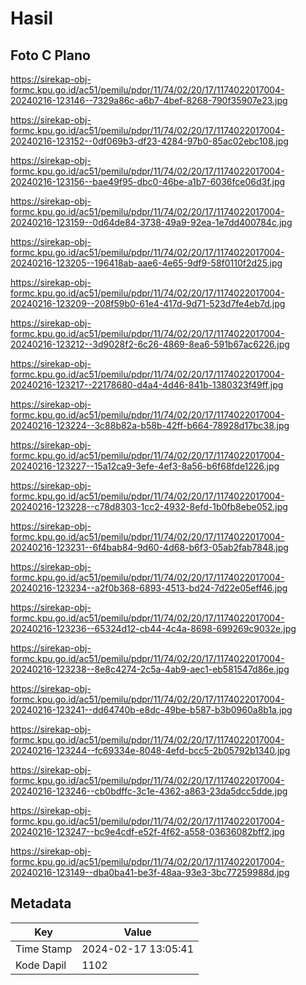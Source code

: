 # Hasil

## Foto C Plano

https://sirekap-obj-formc.kpu.go.id/ac51/pemilu/pdpr/11/74/02/20/17/1174022017004-20240216-123146--7329a86c-a6b7-4bef-8268-790f35907e23.jpg

https://sirekap-obj-formc.kpu.go.id/ac51/pemilu/pdpr/11/74/02/20/17/1174022017004-20240216-123152--0df069b3-df23-4284-97b0-85ac02ebc108.jpg

https://sirekap-obj-formc.kpu.go.id/ac51/pemilu/pdpr/11/74/02/20/17/1174022017004-20240216-123156--bae49f95-dbc0-46be-a1b7-6036fce06d3f.jpg

https://sirekap-obj-formc.kpu.go.id/ac51/pemilu/pdpr/11/74/02/20/17/1174022017004-20240216-123159--0d64de84-3738-49a9-92ea-1e7dd400784c.jpg

https://sirekap-obj-formc.kpu.go.id/ac51/pemilu/pdpr/11/74/02/20/17/1174022017004-20240216-123205--196418ab-aae6-4e65-9df9-58f0110f2d25.jpg

https://sirekap-obj-formc.kpu.go.id/ac51/pemilu/pdpr/11/74/02/20/17/1174022017004-20240216-123209--208f59b0-61e4-417d-9d71-523d7fe4eb7d.jpg

https://sirekap-obj-formc.kpu.go.id/ac51/pemilu/pdpr/11/74/02/20/17/1174022017004-20240216-123212--3d9028f2-6c26-4869-8ea6-591b67ac6226.jpg

https://sirekap-obj-formc.kpu.go.id/ac51/pemilu/pdpr/11/74/02/20/17/1174022017004-20240216-123217--22178680-d4a4-4d46-841b-1380323f49ff.jpg

https://sirekap-obj-formc.kpu.go.id/ac51/pemilu/pdpr/11/74/02/20/17/1174022017004-20240216-123224--3c88b82a-b58b-42ff-b664-78928d17bc38.jpg

https://sirekap-obj-formc.kpu.go.id/ac51/pemilu/pdpr/11/74/02/20/17/1174022017004-20240216-123227--15a12ca9-3efe-4ef3-8a56-b6f68fde1226.jpg

https://sirekap-obj-formc.kpu.go.id/ac51/pemilu/pdpr/11/74/02/20/17/1174022017004-20240216-123228--c78d8303-1cc2-4932-8efd-1b0fb8ebe052.jpg

https://sirekap-obj-formc.kpu.go.id/ac51/pemilu/pdpr/11/74/02/20/17/1174022017004-20240216-123231--6f4bab84-9d60-4d68-b6f3-05ab2fab7848.jpg

https://sirekap-obj-formc.kpu.go.id/ac51/pemilu/pdpr/11/74/02/20/17/1174022017004-20240216-123234--a2f0b368-6893-4513-bd24-7d22e05eff46.jpg

https://sirekap-obj-formc.kpu.go.id/ac51/pemilu/pdpr/11/74/02/20/17/1174022017004-20240216-123236--65324d12-cb44-4c4a-8698-699269c9032e.jpg

https://sirekap-obj-formc.kpu.go.id/ac51/pemilu/pdpr/11/74/02/20/17/1174022017004-20240216-123238--8e8c4274-2c5a-4ab9-aec1-eb581547d86e.jpg

https://sirekap-obj-formc.kpu.go.id/ac51/pemilu/pdpr/11/74/02/20/17/1174022017004-20240216-123241--dd64740b-e8dc-49be-b587-b3b0960a8b1a.jpg

https://sirekap-obj-formc.kpu.go.id/ac51/pemilu/pdpr/11/74/02/20/17/1174022017004-20240216-123244--fc69334e-8048-4efd-bcc5-2b05792b1340.jpg

https://sirekap-obj-formc.kpu.go.id/ac51/pemilu/pdpr/11/74/02/20/17/1174022017004-20240216-123246--cb0bdffc-3c1e-4362-a863-23da5dcc5dde.jpg

https://sirekap-obj-formc.kpu.go.id/ac51/pemilu/pdpr/11/74/02/20/17/1174022017004-20240216-123247--bc9e4cdf-e52f-4f62-a558-03636082bff2.jpg

https://sirekap-obj-formc.kpu.go.id/ac51/pemilu/pdpr/11/74/02/20/17/1174022017004-20240216-123149--dba0ba41-be3f-48aa-93e3-3bc77259988d.jpg


## Metadata

| Key        | Value               |
| ---------- | ------------------- |
| Time Stamp | 2024-02-17 13:05:41 |
| Kode Dapil | 1102                |



